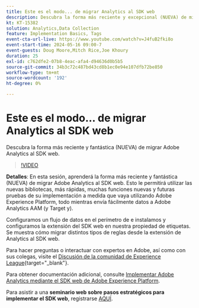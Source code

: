 ```yaml
---
title: Este es el modo... de migrar Analytics al SDK web
description: Descubra la forma más reciente y excepcional (NUEVA) de migrar Adobe Analytics al SDK web
kt: KT-15382
solution: Analytics,Data Collection
feature: Implementation Basics, Tags
event-cta-url-live: https://www.youtube.com/watch?v=J4fuB2fki8o
event-start-time: 2024-05-16 09:00-7
event-guests: Doug Moore,Mitch Rice,Joe Khoury
duration: 25
exl-id: c762dfe2-07b8-4eac-afa4-d94636d0b5b5
source-git-commit: 34b3c72c487bd43cd8b1ec0e94e107dfb72be850
workflow-type: tm+mt
source-wordcount: '192'
ht-degree: 0%

---
```


# Este es el modo... de migrar Analytics al SDK web

Descubra la forma más reciente y fantástica (NUEVA) de migrar Adobe Analytics al SDK web.

>[!VIDEO](https://video.tv.adobe.com/v/3428791/?quality=12&learn=on)

**Detalles**: En esta sesión, aprenderá la forma más reciente y fantástica (NUEVA) de migrar Adobe Analytics al SDK web. Esto le permitirá utilizar las nuevas bibliotecas, más rápidas, muchas funciones nuevas y futuras pruebas de su implementación a medida que vaya utilizando Adobe Experience Platform, todo mientras envía fácilmente datos a Adobe Analytics AAM (y Target y).

Configuramos un flujo de datos en el perímetro de e instalamos y configuramos la extensión del SDK web en nuestra propiedad de etiquetas. Se muestra cómo migrar distintos tipos de reglas desde la extensión de Analytics al SDK web.

Para hacer preguntas o interactuar con expertos en Adobe, así como con sus colegas, visite el [Discusión de la comunidad de Experience League](https://experienceleaguecommunities.adobe.com/t5/adobe-experience-platform-data/experience-league-live-post-session-discussion-this-is-the-way/m-p/673538){target="_blank"}.

Para obtener documentación adicional, consulte [Implementar Adobe Analytics mediante el SDK web de Adobe Experience Platform](https://experienceleague.adobe.com/en/docs/analytics/implementation/aep-edge/web-sdk/overview).

Para asistir a una **seminario web sobre pasos estratégicos para implementar el SDK web**, registrarse [AQUÍ](https://engage.adobe.com/step_by_step_guide_implement.html).
